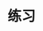 
# 练习

<!-- 1. 相册实现区分用户上传的照片功能

   1. A用户上传的话，只会看到 A用户上传的照片

   2. 用户数据可以在 users 表内写死

   3. 使用 jwt 实现相册的鉴权处理逻辑

      1. 实现登录接口 /login（post形式）
         1. 数据库内创建 users 表
               1. username 字段
               2. password 字段
         2. 验证账号密码
               1. 用户数据可以在 users 表内写死
         3. 登录成功后，返回 token 给前端

      2. /getPhotos 接口增加鉴权
         1. 检测 token，如果没有 token 的话，返回 401
         2. 有 token 并且验证成功的话，在返回对应的数据

      3. jwt 使用 koa-jwt 以及 jsonwebtoken 两个库来实现
      4. 前端使用 ajax 请求登录接口



通过标准：完成以上所有任务及要求，方可通过。备注：允许有逻辑错误，不允许有语法错误		



## 截图

验证签名的代码截图 -->

